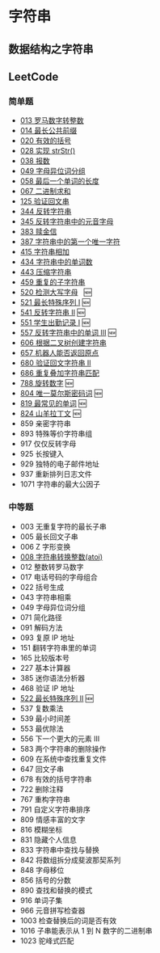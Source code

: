 # 字符串

## 数据结构之字符串


## LeetCode

### 简单题

- [013 罗马数字转整数](/solution/easy/013-roman-to-integer.html)
- [014 最长公共前缀](/solution/easy/014-longest-common-prefix.html)
- [020 有效的括号](/solution/easy/020-valid-parentheses.html)
- [028 实现 strStr()](/solution/easy/028-implement-strstr.html)
- [038 报数](/solution/easy/038-count-and-say.html)
- [049 字母异位词分组](/solution/easy/049-group-anagrams.html)
- [058 最后一个单词的长度](/solution/easy/058-length-of-last-word.html)
- [067 二进制求和](/solution/easy/067-add-binary.html)
- [125 验证回文串](/solution/easy/125-valid-palindrome.html)
- [344 反转字符串](/solution/easy/344-reverse-string.html)
- [345 反转字符串中的元音字母](/solution/easy/345-reverse-vowels-of-a-string.html)
- [383 赎金信](/solution/easy/383-ransom-note.html)
- [387 字符串中的第一个唯一字符](/solution/easy/387-first-unique-in-a-string.html)
- [415 字符串相加](/solution/easy/415-add-strings.html)
- [434 字符串中的单词数](/solution/easy/434-number-of-segments-in-a-string.html)
- [443 压缩字符串](/solution/easy/443-string-compression.html)
- [459 重复的子字符串](/solution/easy/459-repeated-substring-pattern.html)
- [520 检测大写字母](/solution/easy/520-detect-capital.html) ​ ​ :new:
- [521 最长特殊序列 I](/solution/easy/521-longest-uncommon-subsequence-i.html)   :new:
- [541 反转字符串 II](/solution/easy/541-reverse-string-ii.html)   :new:
- [551 学生出勤记录 I](/solution/easy/551-student-attendance-record-i.html)   :new:
- [557 反转字符串中的单词 III](/solution/easy/557-reverse-words-in-a-string-iii.html)   :new:
- [606 根据二叉树创建字符串](/solution/easy/606-construct-string-from-binary-tree.html)
- [657 机器人能否返回原点](/solution/easy/657-robot-return-to-origin.html)
- [680 验证回文字符串 II](/solution/easy/680-valid-palindrome-ii.html)
- [686 重复叠加字符串匹配](/solution/easy/680-repeated-string-match.html)
- [788 旋转数字](/solution/easy/788-rotated-digits.html)   :new:
- [804 唯一莫尔斯密码词](/solution/easy/804-unique-morse-code-words.html)   :new:
- [819 最常见的单词](/solution/easy/819-most-common-word.html)   :new:
- [824 山羊拉丁文](/solution/easy/824-goat-latin.html)   :new:
- 859 亲密字符串
- 893 特殊等价字符串组
- 917 仅仅反转字母
- 925 长按键入
- 929 独特的电子邮件地址
- 937 重新排列日志文件
- 1071 字符串的最大公因子



### 中等题

- 003 无重复字符的最长子串
- 005 最长回文子串
- 006 Z 字形变换
- [008 字符串转换整数(atoi)](/solution/medium/008-string-to-integer.html)
- 012 整数转罗马数字
- 017 电话号码的字母组合
- 022 括号生成
- 043 字符串相乘
- 049 字母异位词分组
- 071 简化路径
- 091 解码方法
- 093 复原 IP 地址
- 151 翻转字符串里的单词
- 165 比较版本号
- 227 基本计算器
- 385 迷你语法分析器
- 468 验证 IP 地址
- [522 最长特殊序列 II](/solution/medium/522-longest-uncommon-subsequence-ii.html)   :new:
- 537 复数乘法
- 539 最小时间差
- 553 最优除法
- 556 下一个更大的元素 III
- 583 两个字符串的删除操作
- 609 在系统中查找重复文件
- 647 回文子串
- 678 有效的括号字符串
- 722 删除注释
- 767 重构字符串
- 791 自定义字符串排序
- 809 情感丰富的文字
- 816 模糊坐标
- 831 隐藏个人信息
- 833 字符串中查找与替换
- 842 将数组拆分成斐波那契系列
- 848 字母移位
- 856 括号的分数
- 890 查找和替换的模式
- 916 单词子集
- 966 元音拼写检查器
- 1003 检查替换后的词是否有效
- 1016 子串能表示从 1 到 N 数字的二进制串
- 1023 驼峰式匹配
